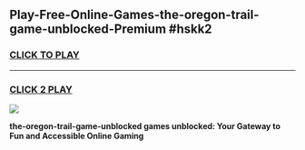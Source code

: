 
## Play-Free-Online-Games-the-oregon-trail-game-unblocked-Premium #hskk2
<h3>
<a href="https://premium.freeplayer.one?title=the-oregon-trail-game-unblocked&ref=8M">CLICK TO PLAY</a></h3>
<hr>

<h3>
<a href="https://premium.freeplayer.one?title=the-oregon-trail-game-unblocked&ref=8M">CLICK 2 PLAY</a>
  
</h3>

<a href="https://premium.freeplayer.one?title=the-oregon-trail-game-unblocked&ref=8M"><img src="https://clearcache.store/games.png"></a>


**the-oregon-trail-game-unblocked games unblocked: Your Gateway to Fun and Accessible Online Gaming**
